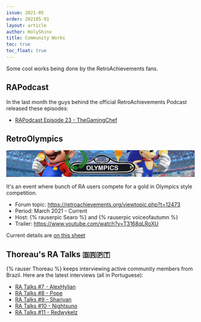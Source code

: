 ```yaml
---
issue: 2021-05
order: 202105-91
layout: article
author: HolyShinx
title: Community Works
toc: true
toc_float: true
---
```


Some cool works being done by the RetroAchievements fans.

## RAPodcast

In the last month the guys behind the official RetroAchievements Podcast released these episodes:

- [RAPodcast Episode 23 - TheGamingChef](https://youtu.be/phIV999mElc)


## RetroOlympics

![Logo of RetroOlympics](img/retro-olympics.png)

It's an event where bunch of RA users compete for a gold in Olympics style competition.

- Forum topic: <https://retroachievements.org/viewtopic.php?t=12473>
- Period: March 2021 - Current
- Host: {% rauserpic Searo %} and {% rauserpic voiceofautumn %}
- Trailer: <https://www.youtube.com/watch?v=T3168qLRoXU>

Current details are [on this sheet](https://docs.google.com/spreadsheets/d/1DaqnS4HBM5Qyhd04IY9zpywm00N1y96WZ0hsSXUe3eQ/edit?usp=sharing)


## Thoreau's RA Talks 🇧🇷🇵🇹

{% rauser Thoreau %} keeps interviewing active community members from Brazil. Here are the latest interviews (all in Portuguese):

- [RA Talks #7 - AlexHylian](https://youtu.be/v3hT1h9iMXU)
- [RA Talks #8 - Pope](https://youtu.be/NoSAc0FPrT8)
- [RA Talks #9 - Sharivan](https://youtu.be/3sso21ZTLds)
- [RA Talks #10 - Nightsuno](https://youtu.be/cF4oY8Phs3A)
- [RA Talks #11 - Redwykelz](https://youtu.be/MXYlRDFcKus)
